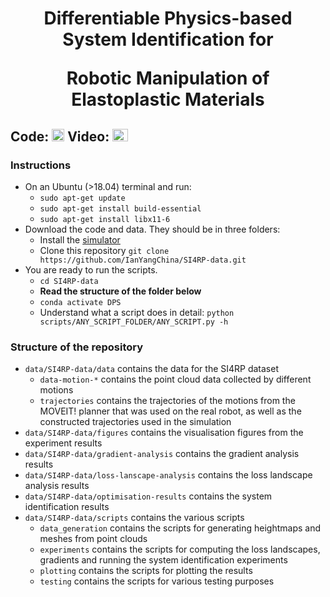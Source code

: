 <h1 align="center">
Differentiable Physics-based System Identification for 

Robotic Manipulation of Elastoplastic Materials
</h1>
<h2>
Code: <a href="https://github.com/IanYangChina/SI4RP-data"><img src="https://cdn-icons-png.flaticon.com/512/25/25231.png" width="20" height="20"></a>
Video: <a href="https://www.youtube.com/watch?v=2-9JWRsQhTU"><img src="https://upload.wikimedia.org/wikipedia/commons/thumb/0/09/YouTube_full-color_icon_%282017%29.svg/2560px-YouTube_full-color_icon_%282017%29.svg.png" width="25" height="20"></a>
</h2>

### Instructions
- On an Ubuntu (>18.04) terminal and run:
  - `sudo apt-get update`
  - `sudo apt-get install build-essential`
  - `sudo apt-get install libx11-6`
- Download the code and data. They should be in three folders: 
  - Install the [simulator](https://github.com/IanYangChina/deformable-object-manipulation)
  - Clone this repository `git clone https://github.com/IanYangChina/SI4RP-data.git`
- You are ready to run the scripts.
  - `cd SI4RP-data`
  - **Read the structure of the folder below**
  - `conda activate DPS`
  - Understand what a script does in detail: `python scripts/ANY_SCRIPT_FOLDER/ANY_SCRIPT.py -h`

### Structure of the repository
- `data/SI4RP-data/data` contains the data for the SI4RP dataset
  - `data-motion-*` contains the point cloud data collected by different motions
  - `trajectories` contains the trajectories of the motions from the MOVEIT! planner that was used on the real robot, as well as the constructed trajectories used in the simulation
- `data/SI4RP-data/figures` contains the visualisation figures from the experiment results
- `data/SI4RP-data/gradient-analysis` contains the gradient analysis results
- `data/SI4RP-data/loss-lanscape-analysis` contains the loss landscape analysis results
- `data/SI4RP-data/optimisation-results` contains the system identification results
- `data/SI4RP-data/scripts` contains the various scripts
  - `data_generation` contains the scripts for generating heightmaps and meshes from point clouds
  - `experiments` contains the scripts for computing the loss landscapes, gradients and running the system identification experiments
  - `plotting` contains the scripts for plotting the results
  - `testing` contains the scripts for various testing purposes